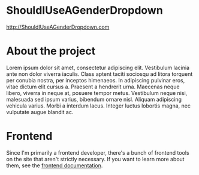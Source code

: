 # ShouldIUseAGenderDropdown
http://ShouldIUseAGenderDropdown.com

# About the project

Lorem ipsum dolor sit amet, consectetur adipiscing elit. Vestibulum lacinia ante non dolor viverra iaculis. Class aptent taciti sociosqu ad litora torquent per conubia nostra, per inceptos himenaeos. In adipiscing pulvinar eros, vitae dictum elit cursus a. Praesent a hendrerit urna. Maecenas neque libero, viverra in neque at, posuere tempor metus. Vestibulum neque nisi, malesuada sed ipsum varius, bibendum ornare nisl. Aliquam adipiscing vehicula varius. Morbi a interdum lacus. Integer luctus lobortis magna, nec vulputate augue blandit ac.

# Frontend

Since I'm primarily a frontend developer, there's a bunch of frontend tools on
the site that aren't strictly necessary. If you want to learn more about them,
see the
[frontend documentation](https://github.com/rootwork/ShouldIUseAGenderDropdown/blob/gh-pages/README.frontend.md).
